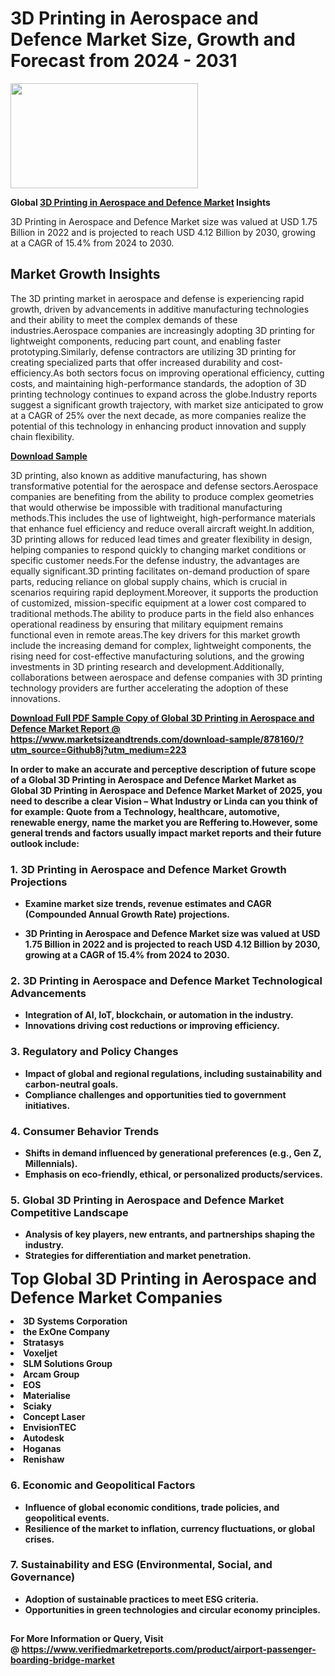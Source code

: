<H1>3D Printing in Aerospace and Defence Market Size, Growth and Forecast from 2024 - 2031</H1><img class="aligncenter size-medium wp-image-584254" src="https://thirdeyenews.in/wp-content/uploads/2024/09/Global-Market-Research-300x168.jpeg" alt="" width="300" height="168" /><p><strong>Global&nbsp;<a href="https://www.marketsizeandtrends.com/download-sample/878160/?utm_source=Github8j?utm_medium=223">3D Printing in Aerospace and Defence Market</a> Insights</strong></p><p>3D Printing in Aerospace and Defence Market size was valued at USD 1.75 Billion in 2022 and is projected to reach USD 4.12 Billion by 2030, growing at a CAGR of 15.4% from 2024 to 2030.</p><p><h2>Market Growth Insights</h2> <p>The 3D printing market in aerospace and defense is experiencing rapid growth, driven by advancements in additive manufacturing technologies and their ability to meet the complex demands of these industries.Aerospace companies are increasingly adopting 3D printing for lightweight components, reducing part count, and enabling faster prototyping.Similarly, defense contractors are utilizing 3D printing for creating specialized parts that offer increased durability and cost-efficiency.As both sectors focus on improving operational efficiency, cutting costs, and maintaining high-performance standards, the adoption of 3D printing technology continues to expand across the globe.Industry reports suggest a significant growth trajectory, with market size anticipated to grow at a CAGR of 25% over the next decade, as more companies realize the potential of this technology in enhancing product innovation and supply chain flexibility.</p> <p><strong><a href="download-sample-link">Download Sample</a></strong></p> <p>3D printing, also known as additive manufacturing, has shown transformative potential for the aerospace and defense sectors.Aerospace companies are benefiting from the ability to produce complex geometries that would otherwise be impossible with traditional manufacturing methods.This includes the use of lightweight, high-performance materials that enhance fuel efficiency and reduce overall aircraft weight.In addition, 3D printing allows for reduced lead times and greater flexibility in design, helping companies to respond quickly to changing market conditions or specific customer needs.For the defense industry, the advantages are equally significant.3D printing facilitates on-demand production of spare parts, reducing reliance on global supply chains, which is crucial in scenarios requiring rapid deployment.Moreover, it supports the production of customized, mission-specific equipment at a lower cost compared to traditional methods.The ability to produce parts in the field also enhances operational readiness by ensuring that military equipment remains functional even in remote areas.The key drivers for this market growth include the increasing demand for complex, lightweight components, the rising need for cost-effective manufacturing solutions, and the growing investments in 3D printing research and development.Additionally, collaborations between aerospace and defense companies with 3D printing technology providers are further accelerating the adoption of these innovations.</p> <p><strong><a href="get-more-link"></p><p><span class=""><strong>Download Full PDF Sample Copy of Global 3D Printing in Aerospace and Defence Market Report</strong> @ <a href="https://www.marketsizeandtrends.com/download-sample/878160/?utm_source=Github8j?utm_medium=223" target="_blank">https://www.marketsizeandtrends.com/download-sample/878160/?utm_source=Github8j?utm_medium=223</a></span></p><p>In order to make an accurate and perceptive description of future scope of a Global&nbsp;3D Printing in Aerospace and Defence Market Market as Global&nbsp;3D Printing in Aerospace and Defence Market Market of 2025, you need to describe a clear Vision &ndash; What Industry or Linda can you think of for example: Quote from a Technology, healthcare, automotive, renewable energy, name the market you are Reffering to.However, some general trends and factors usually impact market reports and their future outlook include:</p><h3>1.&nbsp;<strong>3D Printing in Aerospace and Defence Market Growth Projections</strong></h3><ul><li>Examine market size trends, revenue estimates and CAGR (Compounded Annual Growth Rate) projections.</li><li><p>3D Printing in Aerospace and Defence Market size was valued at USD 1.75 Billion in 2022 and is projected to reach USD 4.12 Billion by 2030, growing at a CAGR of 15.4% from 2024 to 2030.</p></li></ul><h3>2.&nbsp;<strong>3D Printing in Aerospace and Defence Market Technological Advancements</strong></h3><ul><li>Integration of AI, IoT, blockchain, or automation in the industry.</li><li>Innovations driving cost reductions or improving efficiency.</li></ul><h3>3.&nbsp;<strong>Regulatory and Policy Changes</strong></h3><ul><li>Impact of global and regional regulations, including sustainability and carbon-neutral goals.</li><li>Compliance challenges and opportunities tied to government initiatives.</li></ul><h3>4.&nbsp;<strong>Consumer Behavior Trends</strong></h3><ul><li>Shifts in demand influenced by generational preferences (e.g., Gen Z, Millennials).</li><li>Emphasis on eco-friendly, ethical, or personalized products/services.</li></ul><h3>5.&nbsp;<strong>Global 3D Printing in Aerospace and Defence Market Competitive Landscape</strong></h3><ul><li>Analysis of key players, new entrants, and partnerships shaping the industry.</li><li>Strategies for differentiation and market penetration.</li></ul><p data-pm-slice="1 1 []"><span style="color: inherit; font-family: inherit; font-size: 25px;">Top Global 3D Printing in Aerospace and Defence Market Companies</span></p><div class="" data-test-id=""><p><li>3D Systems Corporation</li><li> the ExOne Company</li><li> Stratasys</li><li> Voxeljet</li><li> SLM Solutions Group</li><li> Arcam Group</li><li> EOS</li><li> Materialise</li><li> Sciaky</li><li> Concept Laser</li><li> EnvisionTEC</li><li> Autodesk</li><li> Hoganas</li><li> Renishaw</li></p></div><h3>6.&nbsp;<strong>Economic and Geopolitical Factors</strong></h3><ul><li>Influence of global economic conditions, trade policies, and geopolitical events.</li><li>Resilience of the market to inflation, currency fluctuations, or global crises.</li></ul><h3>7.&nbsp;<strong>Sustainability and ESG (Environmental, Social, and Governance)</strong></h3><ul><li>Adoption of sustainable practices to meet ESG criteria.</li><li>Opportunities in green technologies and circular economy principles.</li></ul><h2><strong style="font-size: 14px;">For More Information or Query, Visit @&nbsp;</strong><a style="background-color: #ffffff; font-size: 14px;" href="https://www.marketsizeandtrends.com/report/3d-printing-in-aerospace-and-defence-market/" target="_blank">https://www.verifiedmarketreports.com/product/airport-passenger-boarding-bridge-market</a></h2>